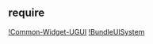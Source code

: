 ## require
[!Common-Widget-UGUI](https://github.com/zouhunter/Common-Widget-UGUI)
[!BundleUISystem](https://github.com/zouhunter/BundleUISystem)